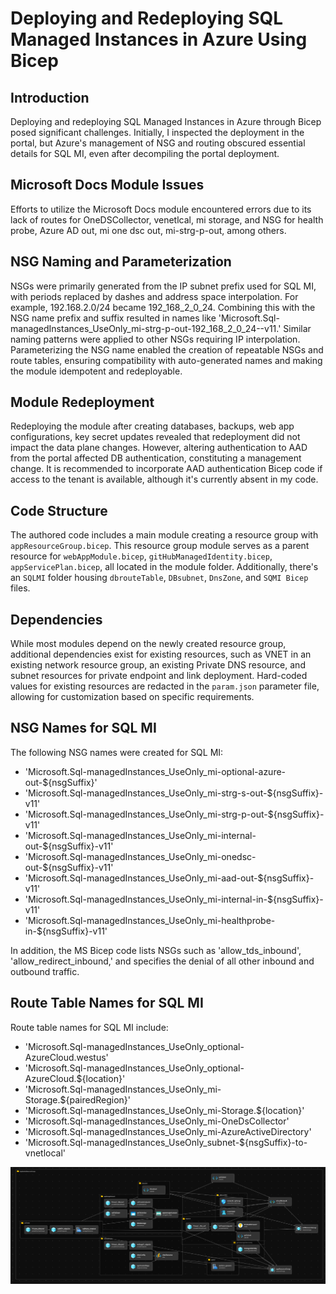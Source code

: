 # Deploying and Redeploying SQL Managed Instances in Azure Using Bicep

## Introduction
Deploying and redeploying SQL Managed Instances in Azure through Bicep posed significant challenges. Initially, I inspected the deployment in the portal, but Azure's management of NSG and routing obscured essential details for SQL MI, even after decompiling the portal deployment.

## Microsoft Docs Module Issues
Efforts to utilize the Microsoft Docs module encountered errors due to its lack of routes for OneDSCollector, venetlcal, mi storage, and NSG for health probe, Azure AD out, mi one dsc out, mi-strg-p-out, among others.

## NSG Naming and Parameterization
NSGs were primarily generated from the IP subnet prefix used for SQL MI, with periods replaced by dashes and address space interpolation. For example, 192.168.2.0/24 became 192_168_2_0_24. Combining this with the NSG name prefix and suffix resulted in names like 'Microsoft.Sql-managedInstances_UseOnly_mi-strg-p-out-192_168_2_0_24--v11.' Similar naming patterns were applied to other NSGs requiring IP interpolation. Parameterizing the NSG name enabled the creation of repeatable NSGs and route tables, ensuring compatibility with auto-generated names and making the module idempotent and redeployable.

## Module Redeployment
Redeploying the module after creating databases, backups, web app configurations, key secret updates revealed that redeployment did not impact the data plane changes. However, altering authentication to AAD from the portal affected DB authentication, constituting a management change. It is recommended to incorporate AAD authentication Bicep code if access to the tenant is available, although it's currently absent in my code.

## Code Structure
The authored code includes a main module creating a resource group with `appResourceGroup.bicep`. This resource group module serves as a parent resource for `webAppModule.bicep`, `gitHubManagedIdentity.bicep`, `appServicePlan.bicep`, all located in the module folder. Additionally, there's an `SQLMI` folder housing `dbrouteTable`, `DBsubnet`, `DnsZone`, and `SQMI Bicep` files.

## Dependencies
While most modules depend on the newly created resource group, additional dependencies exist for existing resources, such as VNET in an existing network resource group, an existing Private DNS resource, and subnet resources for private endpoint and link deployment. Hard-coded values for existing resources are redacted in the `param.json` parameter file, allowing for customization based on specific requirements.

## NSG Names for SQL MI
The following NSG names were created for SQL MI:

- 'Microsoft.Sql-managedInstances_UseOnly_mi-optional-azure-out-${nsgSuffix}'
- 'Microsoft.Sql-managedInstances_UseOnly_mi-strg-s-out-${nsgSuffix}-v11'
- 'Microsoft.Sql-managedInstances_UseOnly_mi-strg-p-out-${nsgSuffix}-v11'
- 'Microsoft.Sql-managedInstances_UseOnly_mi-internal-out-${nsgSuffix}-v11'
- 'Microsoft.Sql-managedInstances_UseOnly_mi-onedsc-out-${nsgSuffix}-v11'
- 'Microsoft.Sql-managedInstances_UseOnly_mi-aad-out-${nsgSuffix}-v11'
- 'Microsoft.Sql-managedInstances_UseOnly_mi-internal-in-${nsgSuffix}-v11'
- 'Microsoft.Sql-managedInstances_UseOnly_mi-healthprobe-in-${nsgSuffix}-v11'

In addition, the MS Bicep code lists NSGs such as 'allow_tds_inbound', 'allow_redirect_inbound,' and specifies the denial of all other inbound and outbound traffic.

## Route Table Names for SQL MI
Route table names for SQL MI include:

- 'Microsoft.Sql-managedInstances_UseOnly_optional-AzureCloud.westus'
- 'Microsoft.Sql-managedInstances_UseOnly_optional-AzureCloud.${location}'
- 'Microsoft.Sql-managedInstances_UseOnly_mi-Storage.${pairedRegion}'
- 'Microsoft.Sql-managedInstances_UseOnly_mi-Storage.${location}'
- 'Microsoft.Sql-managedInstances_UseOnly_mi-OneDsCollector'
- 'Microsoft.Sql-managedInstances_UseOnly_mi-AzureActiveDirectory'
- 'Microsoft.Sql-managedInstances_UseOnly_subnet-${nsgSuffix}-to-vnetlocal'


![Alt text](image.png)